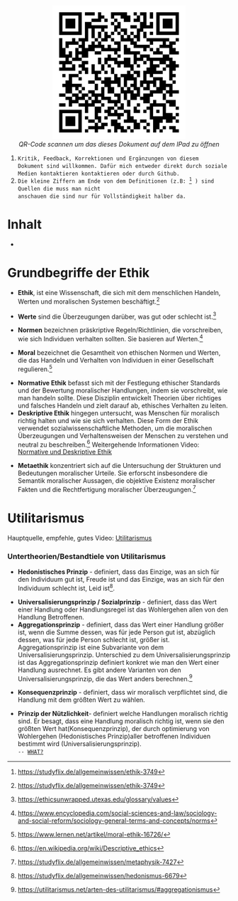 <p align="center">
	<img src="Img/qr_bk_klas1.png" width="300"  title="qr code">
	<br>
	<em>QR-Code scannen um das dieses Dokument auf dem IPad zu öffnen</em>
</p>

1. <code>Kritik, Feedback, Korrektionen und Ergänzungen von diesem Dokument sind willkommen. Dafür mich entweder direkt durch soziale Medien kontaktieren kontaktieren oder durch Github.</code>
2. <code>Die kleine Ziffern am Ende von dem Definitionen (z.B: [^1] ) sind Quellen die muss man nicht anschauen die sind nur für Vollständigkeit halber da.</code>
[^1]: https://studyflix.de/allgemeinwissen/ethik-3749
# Inhalt
-
# Grundbegriffe der Ethik

- **Ethik**, ist eine Wissenschaft, die sich mit dem menschlichen Handeln, Werten und moralischen Systemen beschäftigt.[^2]
[^2]: https://studyflix.de/allgemeinwissen/ethik-3749
- **Werte** sind die Überzeugungen darüber, was gut oder schlecht ist.[^3]
[^3]: https://ethicsunwrapped.utexas.edu/glossary/values
- **Normen** bezeichnen präskriptive Regeln/Richtlinien, die vorschreiben, wie sich Individuen verhalten sollten. Sie basieren auf Werten.[^4]
[^4]: https://www.encyclopedia.com/social-sciences-and-law/sociology-and-social-reform/sociology-general-terms-and-concepts/norms
- **Moral** bezeichnet die Gesamtheit von ethischen Normen und Werten, die das Handeln und Verhalten von Individuen in einer Gesellschaft regulieren.[^5]
[^5]: https://www.lernen.net/artikel/moral-ethik-16726/
- **Normative Ethik** befasst sich mit der Festlegung ethischer Standards und der Bewertung moralischer Handlungen, indem sie vorschreibt, wie man handeln sollte. Diese Disziplin entwickelt Theorien über richtiges und falsches Handeln und zielt darauf ab, ethisches Verhalten zu leiten.
- **Deskriptive Ethik** hingegen untersucht, was Menschen für moralisch richtig halten und wie sie sich verhalten. Diese Form der Ethik verwendet sozialwissenschaftliche Methoden, um die moralischen Überzeugungen und Verhaltensweisen der Menschen zu verstehen und neutral zu beschreiben.[^6] Weitergehende Informationen Video: [Normative und Deskriptive Ethik](https://www.youtube.com/watch?v=1X6R8ze7O0I&list=PL7YPshZMeLIazts4sq6UQ2kpjsUxhHaBd&index=25)
[^6]: https://en.wikipedia.org/wiki/Descriptive_ethics
- **Metaethik** konzentriert sich auf die Untersuchung der Strukturen und Bedeutungen moralischer Urteile. Sie erforscht insbesondere die Semantik moralischer Aussagen, die objektive Existenz moralischer Fakten und die Rechtfertigung moralischer Überzeugungen.[^7]
[^7]: https://studyflix.de/allgemeinwissen/metaphysik-7427

# Utilitarismus
Hauptquelle, empfehle, gutes Video: [Utilitarismus](https://www.youtube.com/watch?v=03ESwNlyG8k&list=PL7YPshZMeLIazts4sq6UQ2kpjsUxhHaBd&index=1)

### Untertheorien/Bestandtiele von Utilitarismus
- **Hedonistisches Prinzip** - definiert, dass das Einzige, was an sich für den Individuum gut ist, Freude ist und das Einzige, was an sich für den Individuum schlecht ist, Leid ist[^8].
[^8]: https://studyflix.de/allgemeinwissen/hedonismus-6679
- **Universalisierungsprinzip / Sozialprinzip** - definiert, dass das Wert einer Handlung oder Handlungsregel ist das Wohlergehen allen von den Handlung Betroffenen. 
- **Aggregationsprinzip** - definiert, dass das Wert einer Handlung größer ist, wenn die Summe dessen, was für jede Person gut ist, abzüglich dessen, was für jede Person schlecht ist, größer ist. Aggregationsprinzip ist eine Subvariante von dem Universalisierungsprinzip. Unterschied zu dem Universalisierungsprinzip ist das Aggregationsprinzip definiert konkret wie man den Wert einer Handlung ausrechnet. Es gibt andere Varianten von den Universalisierungsprinzip, die das Wert anders berechnen.[^9]
[^9]: https://utilitarismus.net/arten-des-utilitarismus/#aggregationismus
- **Konsequenzprinzip** - definiert, dass wir moralisch verpflichtet sind, die Handlung mit dem größten Wert zu wählen.

- **Prinzip der Nützlichkeit**- definiert welche Handlungen moralisch richtig sind. Er besagt, dass eine Handlung moralisch richtig ist, wenn sie den größten Wert hat(Konsequenzprinzip), der durch optimierung von Wohlergehen (Hedonistisches Prinzip)aller betroffenen Individuen bestimmt wird (Universalisierungsprinzip). <code>             -- [WHAT?](https://www.youtube.com/watch?v=AjezlmZs3aw)</code>
